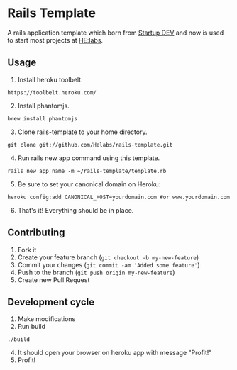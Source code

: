 # Rails Template

A rails application template which born from [Startup DEV][startupdev] and now is used to start most projects at [HE:labs][helabs].

## Usage

1. Install heroku toolbelt.
```
https://toolbelt.heroku.com/
```

2. Install phantomjs.

```
brew install phantomjs
```

3. Clone rails-template to your home directory.
```
git clone git://github.com/Helabs/rails-template.git
```

4. Run rails new app command using this template.
```
rails new app_name -m ~/rails-template/template.rb
```

5. Be sure to set your canonical domain on Heroku:
```
heroku config:add CANONICAL_HOST=yourdomain.com #or www.yourdomain.com
```

6. That's it! Everything should be in place.

## Contributing

1. Fork it
2. Create your feature branch (`git checkout -b my-new-feature`)
3. Commit your changes (`git commit -am 'Added some feature'`)
4. Push to the branch (`git push origin my-new-feature`)
5. Create new Pull Request

## Development cycle

1. Make modifications
2. Run build
```
./build
```
4. It should open your browser on heroku app with message "Profit!"
5. Profit!

[startupdev]: http://startupdev.com.br
[helabs]: http://helabs.com.br
